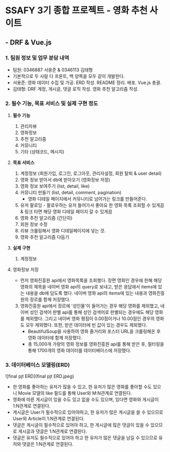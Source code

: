 # SSAFY 3기 종합 프로젝트 - 영화 추천 사이트

## - DRF & Vue.js



### 1. 팀원 정보 및 업무 분담 내역

- 팀원: 0346887 서용준 & 0346113 김태형
- 기본적으로 두 사람 다 프론트, 백 양쪽을 모두 같이 개발한다.
- 서용준: 영화 데이터 수집 및 가공. ERD 작성. README 정리. 배포. Vue.js 총괄.
- 김태형: DRF 계정, 게시글, 댓글 로직 작성. 영화 추천 알고리즘 작성.



### 2. 필수 기능, 목표 서비스 및 실제 구현 정도

1. **필수 기능**
   1. 관리자뷰
   2. 영화정보
   3. 추천 알고리즘
   4. 커뮤니티
   5. 기타 (상태코드, 메시지)
   
2. **목표 서비스**
   1. 계정정보 (회원가입, 로그인, 로그아웃, 관리자설정, 회원 탈퇴 & user detail)
   2. 영화 정보 받아서 db에 받아오기 (영화정보 저장)
   3. 영화 정보 보여주기 (list, detail, like)
   4. 커뮤니티 만들기 (list, detail, comment, pagination)
      - 영화 디테일 페이지에서 커뮤니티로 넘어가는 링크를 만들어준다.
   5. 유저 팔로잉 - 팔로우하는 유저 들어가서 좋아요 한 영화 목록 조회할 수 있게끔 & 링크 타면 해당 영화 디테일 페이지 갈 수 있게끔
   6. 영화 추천 알고리즘 (간단히)
   7. 회원 정보 수정
   8. 리뷰 크롤링해서 영화 디테일페이지에 넣는 것.
   9. 영화 추천 알고리즘 다듬기
   
3. **실제 구현**

   1. 계정정보
2. 영화정보 저장
   
   - 먼저 영화진흥원 api에서 영화목록을 조회했다. 장편 영화인 경우에 한해 해당 영화의 제목을 네이버 영화 api의 query로 보내고, 받은 응답에서 items에 있는 내용을 db에 담도록 했다. 네이버 영화 api의 items에 있는 내용과 영화진흥원의 장르를 함께 저장했다.
   3. 영화진흥원 api에서 장르에 '성인물'이 들어가는 경우 해당 영화를 제외했고, 네이버 성인 검색어 판별 api를 통해 성인 검색어로 판별되는 경우에도 해당 영화를 제외했다. 그리고 네이버 영화 평점이 0.00점이거나 10.00점인 경우의 영화도 모두 제외했다. 또한, 받은 데이터에 빈 값이 있는 경우도 제외했다.
      - BeautifulSoup을 사용하여 영화 줄거리와 포스터 URL을 크롤링해온 후 영화 데이터에 함께 저장했다.
      - 총 15,000개 가량의 영화 정보를 영화진흥원 api를 통해 받은 후, 필터링을 통해 1700개의 영화 데이터를 데이터베이스에 저장했다.



### 3. 데이터베이스 모델링(ERD)

![final pjt ERD](final pjt ERD.jpeg)

- 한 영화를 좋아하는 유저가 많을 수 있고, 한 유저가 많은 영화를 좋아할 수도 있으니 Movie 모델의 like 필드를 통해 User와 M:N관계로 연결된다.
- 영화에 따른 게시글이 있을 수도 있고 없을 수도 있으며, 있다면 영화와 게시글이 1:N관계로 연결된다.
- 게시글은 User가 필수적으로 있어야하고, 한 유저가 많은 게시글을 쓸 수 있으므로 User와 Article이 1:N관계로 연결된다.
- 댓글은 게시글이 필수적으로 있어야 하고, 한 게시글에 많은 댓글이 있을 수 있으므로 게시글과 댓글은 1:N관계로 연결된다.
- 댓글은 유저도 필수적으로 있어야 하고 한 유저가 많은 댓글을 남길 수 있으므로 유저와 댓글은 1:N관계로 연결된다.


